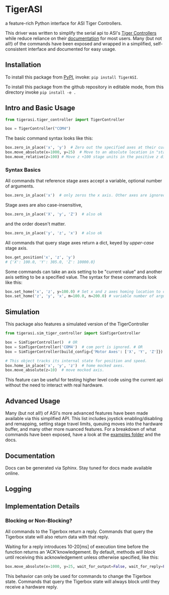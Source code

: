 # TigerASI
a feature-rich Python interface for ASI Tiger Controllers.

This driver was written to simplify the serial api to ASI's [Tiger Controllers](https://www.asiimaging.com/controllers/tiger-controller/) while reduce reliance on their [documentation](https://asiimaging.com/docs/products/serial_commands) for most users.
Many (but not all!) of the commands have been exposed and wrapped in a simplified, self-consistent interface and documented for easy usage.

## Installation
To install this package from [PyPI](https://pypi.org/project/TigerASI/0.0.2/), invoke: `pip install TigerASI`.

To install this package from the github repository in editable mode, from this directory invoke `pip install -e .`

## Intro and Basic Usage

````python
from tigerasi.tiger_controller import TigerController

box = TigerController("COM4")
````

The basic command syntax looks like this:
````python
box.zero_in_place('x', 'y')  # Zero out the specified axes at their current location.
box.move_absolute(x=1000, y=25)  # Move to an absolute location in "stage units" (tenths of microns).
box.move_relative(z=100) # Move z +100 stage units in the positive z direction.
````

### Syntax Basics
All commands that reference stage axes accept a variable, optional number of arguments.
````python
box.zero_in_place('x')  # only zeros the x axis. Other axes are ignored.
````
Stage axes are also case-insensitive,
````python
box.zero_in_place('X', 'y', 'Z')  # also ok
````
and the order doesn't matter.
````python
box.zero_in_place('y', 'z', 'x')  # also ok
````

All commands that query stage axes return a dict, keyed by *upper-case* stage axis.
````python
box.get_position('x', 'z', 'y')
# {'X': 100.0, 'Y': 305.0, 'Z': 10000.0}
````

Some commands can take an axis setting to be "current value" and another axis setting to be a specified value.
The syntax for these commands look like this:
````python
box.set_home('x', 'z', y=100.0) # Set x and z axes homing location to current spot. Set y axis to specific spot.
box.set_home('z', 'y', 'x', m=100.0, n=200.0) # variable number of arguments ok! order and case don't matter.
````

## Simulation
This package also features a simulated version of the TigerController
````python
from tigerasi.sim_tiger_controller import SimTigerController

box = SimTigerController()  # OR
box = SimTigerController('COM4')  # com port is ignored. # OR
box = SimTigerController(build_config={'Motor Axes': ['X', 'Y', 'Z']})

# This object tracks its internal state for position and speed.
box.home_in_place('x', 'y', 'z')  # home mocked axes.
box.move_absolute(z=10)  # move mocked axis.
````
This feature can be useful for testing higher level code using the current api without the need to interact with real hardware.

## Advanced Usage
Many (but not all!) of ASI's more advanced features have been made available via this simplified API.
This list includes joystick enabling/disabling and remapping, setting stage travel limits, queuing moves into the hardware buffer, and many other more nuanced features.
For a breakdown of what commands have been exposed, have a look at the [examples folder](https://github.com/AllenNeuralDynamics/TigerASI/tree/main/examples) and the docs.

## Documentation
Docs can be generated via Sphinx.
Stay tuned for docs made available online.



## Logging

## Implementation Details

### Blocking or Non-Blocking?
All commands to the Tigerbox return a reply.
Commands that query the Tigerbox state will also return data with that reply.

Waiting for a reply introduces 10-20[ms] of execution time before the function returns an 'ACK'knowledgement.
By default, methods *will block* until receiving this acknowledgement unless otherwise specified, like this:
````python
box.move_absolute(x=1000, y=25, wait_for_output=False, wait_for_reply=False) # will not block.
````
This behavior can only be used for commands to change the Tigerbox state.
Commands that query the Tigerbox state will always block until they receive a hardware reply.


